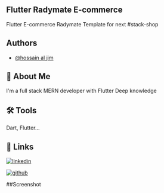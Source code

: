 
## Flutter Radymate E-commerce

Flutter E-commerce Radymate Template for next #stack-shop 


## Authors

- [@hossain al jim](https://www.github.com/jim-2000)



## 🚀 About Me
I'm a full stack MERN developer with Flutter Deep knowledge



## 🛠 Tools
Dart, Flutter...


## 🔗 Links
[![linkedin](https://img.shields.io/badge/linkedin-0A66C2?style=for-the-badge&logo=linkedin&logoColor=white)](https://www.linkedin.com/in/al-hossain-793a981bb/)

[![github](https://img.shields.io/badge/github-333?style=for-the-badge&logo=github&logoColor=white)](https://github.com/jim-2000)

##Screenshot
